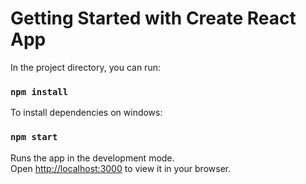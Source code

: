 # Getting Started with Create React App

In the project directory, you can run:

### `npm install`

To install dependencies on windows:


### `npm start`

Runs the app in the development mode.\
Open [http://localhost:3000](http://localhost:3000) to view it in your browser.

